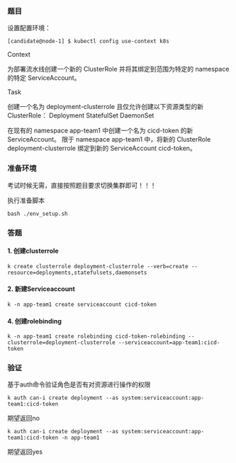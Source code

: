 ### 题目

设置配置环境：

    [candidate@node-1] $ kubectl config use-context k8s

Context

为部署流水线创建一个新的 ClusterRole 并将其绑定到范围为特定的 namespace 的特定 ServiceAccount。

Task

创建一个名为 deployment-clusterrole 且仅允许创建以下资源类型的新 ClusterRole：
Deployment
StatefulSet
DaemonSet

在现有的 namespace app-team1 中创建一个名为 cicd-token 的新 ServiceAccount。
限于 namespace app-team1 中，将新的 ClusterRole deployment-clusterrole 绑定到新的 ServiceAccount cicd-token。

### 准备环境

考试时候无需，直接按照题目要求切换集群即可！！！

执行准备脚本

    bash ./env_setup.sh

### 答题

#### 1. 创建clusterrole

    k create clusterrole deployment-clusterrole --verb=create --resource=deployments,statefulsets,daemonsets

#### 2. 新建Serviceaccount

    k -n app-team1 create serviceaccount cicd-token

#### 4. 创建rolebinding

    k -n app-team1 create rolebinding cicd-token-rolebinding --clusterrole=deployment-clusterrole --serviceaccount=app-team1:cicd-token

### 验证

基于auth命令验证角色是否有对资源进行操作的权限

    k auth can-i create deployment --as system:serviceaccount:app-team1:cicd-token

期望返回no

    k auth can-i create deployment --as system:serviceaccount:app-team1:cicd-token -n app-team1

期望返回yes
